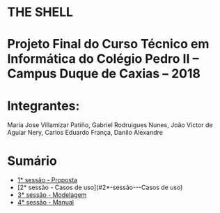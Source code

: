 # THE SHELL

# Projeto Final do Curso Técnico em Informática do Colégio Pedro II – Campus Duque de Caxias – 2018

# Integrantes:
Maria Jose Villamizar Patiño, Gabriel Rodruigues Nunes, João Victor de Aguiar Nery, Carlos Eduardo França, Danilo Alexandre

# Sumário
- [1* sessão - Proposta](#1*-sessão---Proposta)
- [2* sessão - Casos de uso](#2*-sessão---Casos de uso)
- [3* sessão - Modelagem](#3*-sessão---Modelagem)
- [4* sessão - Manual](#4*-sessão---Manual)

